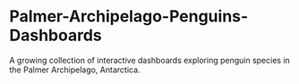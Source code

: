 # Palmer-Archipelago-Penguins-Dashboards
A growing collection of interactive dashboards exploring penguin species in the Palmer Archipelago, Antarctica.
